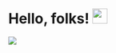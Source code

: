 # Hello, folks! <img src="https://raw.githubusercontent.com/MartinHeinz/MartinHeinz/master/wave.gif" width="30px">


<img align="center" src="https://github-readme-stats.vercel.app/api/<CARD_TYPE>/?Kobzpik=<Kobzpik>&theme=<THEME_NAME>" />

<!--
**Kobzpik/Kobzpik** is a ✨ _special_ ✨ repository because its `README.md` (this file) appears on your GitHub profile.

Here 
- 🔭 I’m currently working on ...
- 🌱 I’m currently learning ...
are some ideas to get you started:
-->

